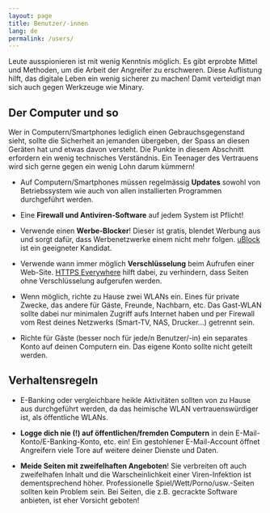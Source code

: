 ```yaml
---
layout: page
title: Benutzer/-innen
lang: de
permalink: /users/
---
```


Leute ausspionieren ist mit wenig Kenntnis möglich. Es gibt erprobte Mittel und Methoden, um die Arbeit der Angreifer zu erschweren. Diese Auflistung hilft, das digitale Leben ein wenig sicherer zu machen! Damit verteidigt man sich auch gegen Werkzeuge wie Minary.

## Der Computer und so

Wer in Computern/Smartphones lediglich einen Gebrauchsgegenstand sieht, sollte die Sicherheit an jemanden übergeben, der Spass an diesen Geräten hat und etwas davon versteht. Die Punkte in diesem Abschnitt erfordern ein wenig technisches Verständnis. Ein Teenager des Vertrauens wird sich gerne gegen ein wenig Lohn darum kümmern!
  
  - Auf Computern/Smartphones müssen regelmässig **Updates** sowohl von Betriebssystem wie auch von allen installierten Programmen durchgeführt werden.
  
  - Eine **Firewall und Antiviren-Software** auf jedem System ist Pflicht!
  
  - Verwende einen **Werbe-Blocker**! Dieser ist gratis, blendet Werbung aus und sorgt dafür, dass Werbenetzwerke einem nicht mehr folgen. [uBlock](https://www.ublock.org/) ist ein geeigneter Kandidat. 

  - Verwende wann immer möglich **Verschlüsselung** beim Aufrufen einer Web-Site. [HTTPS Everywhere](https://www.eff.org/https-everywhere) hilft dabei, zu verhindern, dass Seiten ohne Verschlüsselung aufgerufen werden.
  
  - Wenn möglich, richte zu Hause zwei WLANs ein. Eines für private Zwecke, das andere für Gäste, Freunde, Nachbarn, etc. Das Gast-WLAN sollte dabei nur minimalen Zugriff aufs Internet haben und per Firewall vom Rest deines Netzwerks (Smart-TV, NAS, Drucker...) getrennt sein.
  
  - Richte für Gäste (besser noch für jede/n Benutzer/-in) ein separates Konto auf deinen Computern ein. Das eigene Konto sollte nicht geteilt werden.
  
## Verhaltensregeln
  
  - E-Banking oder vergleichbare heikle Aktivitäten sollten von zu Hause aus durchgeführt werden, da das heimische WLAN vertrauenswürdiger ist, als öffentliche WLANs.
  
  - **Logge dich nie (!) auf öffentlichen/fremden Computern** in dein E-Mail-Konto/E-Banking-Konto, etc. ein! Ein gestohlener E-Mail-Account öffnet Angreifern viele Tore auf weitere deiner Dienste und Daten.
    
  - **Meide Seiten mit zweifelhaften Angeboten**! Sie verbreiten oft auch zweifelhafen Inhalt und die Warscheinlichkeit einer Viren-Infektion ist dementsprechend höher. Professionelle Spiel/Wett/Porno/usw.-Seiten sollten kein Problem sein. Bei Seiten, die z.B. gecrackte Software anbieten, ist eher Vorsicht geboten!
  

